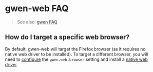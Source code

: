 gwen-web FAQ
============

> See also: [gwen FAQ](https://github.com/gwen-interpreter/gwen/blob/master/doc/FAQ.md)

How do I target a specific web browser?
---------------------------------------
By default, gwen-web will target the Firefox browser (as it requires no native 
web driver to be installed).  To target a different browser, you will need to 
[configure](CHEATSHEET.md#configuration-settings) the `gwen.web.browser` setting 
and install a [native web driver](CHEATSHEET.md#native-web-drivers).

